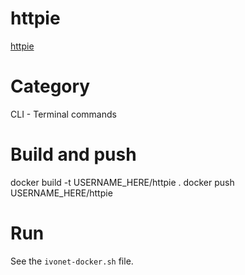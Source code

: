 # httpie

[httpie](https://httpie.org/)

# Category

CLI - Terminal commands

# Build and push

docker build -t USERNAME_HERE/httpie .
docker push USERNAME_HERE/httpie

# Run

See the `ivonet-docker.sh` file.